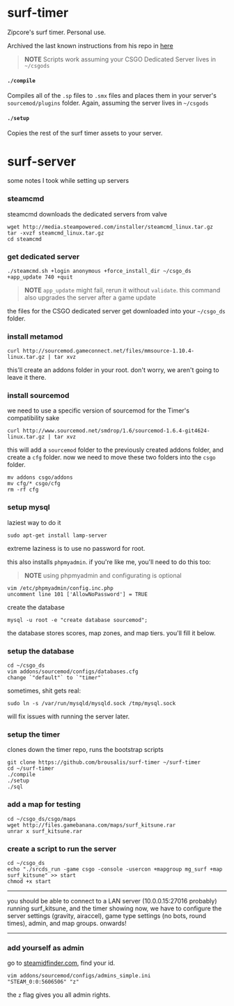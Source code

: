 # surf-timer

Zipcore's surf timer. Personal use.

Archived the last known instructions from his repo in
[here](https://github.com/brousalis/surf-timer/blob/master/README.md)

> **NOTE** Scripts work assuming your CSGO Dedicated Server lives
> in `~/csgods`

#### `./compile`

Compiles all of the `.sp` files to `.smx` files and places them in
your server's `sourcemod/plugins` folder. Again, assuming the server
lives in `~/csgods`

#### `./setup`

Copies the rest of the surf timer assets to your server.

# surf-server
some notes I took while setting up servers

### steamcmd
steamcmd downloads the dedicated servers from valve

    wget http://media.steampowered.com/installer/steamcmd_linux.tar.gz
    tar -xvzf steamcmd_linux.tar.gz
    cd steamcmd
    
### get dedicated server

    ./steamcmd.sh +login anonymous +force_install_dir ~/csgo_ds +app_update 740 +quit
    
> **NOTE** `app_update` might fail, rerun it without `validate`. this command also upgrades the server after a game update

the files for the CSGO dedicated server get downloaded into your `~/csgo_ds` folder.

### install metamod

    curl http://sourcemod.gameconnect.net/files/mmsource-1.10.4-linux.tar.gz | tar xvz
    
this'll create an addons folder in your root. don't worry, we aren't going to leave it there.

### install sourcemod

we need to use a specific version of sourcemod for the Timer's compatibility sake

    curl http://www.sourcemod.net/smdrop/1.6/sourcemod-1.6.4-git4624-linux.tar.gz | tar xvz

this will add a `sourcemod` folder to the previously created addons folder, and create a `cfg` folder.
now we need to move these two folders into the `csgo` folder.

    mv addons csgo/addons
    mv cfg/* csgo/cfg
    rm -rf cfg

### setup mysql

laziest way to do it

    sudo apt-get install lamp-server
    
extreme laziness is to use no password for root. 

this also installs `phpmyadmin`. if you're like me, you'll need to do this too:
    
> **NOTE** using phpmyadmin and configurating is optional

    vim /etc/phpmyadmin/config.inc.php
    uncomment line 101 ['AllowNoPassword'] = TRUE

create the database

    mysql -u root -e "create database sourcemod"; 
    
the database stores scores, map zones, and map tiers. you'll fill it below.

### setup the database

    cd ~/csgo_ds
    vim addons/sourcemod/configs/databases.cfg
    change `"default"` to `"timer"`
    
sometimes, shit gets real:

    sudo ln -s /var/run/mysqld/mysqld.sock /tmp/mysql.sock
    
will fix issues with running the server later.

### setup the timer

clones down the timer repo, runs the bootstrap scripts

    git clone https://github.com/brousalis/surf-timer ~/surf-timer
    cd ~/surf-timer
    ./compile
    ./setup
    ./sql
    
### add a map for testing

    cd ~/csgo_ds/csgo/maps
    wget http://files.gamebanana.com/maps/surf_kitsune.rar 
    unrar x surf_kitsune.rar
    
### create a script to run the server

    cd ~/csgo_ds
    echo "./srcds_run -game csgo -console -usercon +mapgroup mg_surf +map surf_kitsune" >> start
    chmod +x start

---

you should be able to connect to a LAN server (10.0.0.15:27016 probably) running surf_kitsune, and the timer showing now, we have to configure the server settings (gravity, airaccel), game type settings (no bots, round times), admin, and map groups. onwards!

---

### add yourself as admin

go to [steamidfinder.com](http://steamidfinder.com), find your id.

    vim addons/sourcemod/configs/admins_simple.ini
    "STEAM_0:0:5606506" "z"
    
the `z` flag gives you all admin rights.
